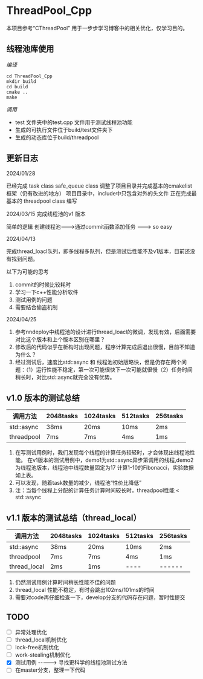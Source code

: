 # ThreadPool_Cpp

本项目参考“CThreadPool” 用于一步步学习博客中的相关优化，仅学习目的。

## 线程池库使用

*编译*

```
cd ThreadPool_Cpp
mkdir build
cd build
cmake ..
make
```

*调用*

* test 文件夹中的test.cpp 文件用于测试线程池功能
* 生成的可执行文件位于build/test文件夹下
* 生成的动态库位于build/threadpool

## 更新日志

2024/01/28

已经完成 task class  safe_queue class
调整了项目目录并完成基本的cmakelist框架（仍有改进的地方）
项目目录中，include中只包含对外的头文件
正在完成最基本的 threadpool class 编写

2024/03/15
完成线程池的v1 版本

简单的逻辑  创建线程池--->通过commit函数添加任务 ---> so easy

2024/04/13

完成thread_loacl队列，即多线程多队列，但是测试后性能不及v1版本，目前还没有找到问题。

以下为可能的思考

1. commit的时候比较耗时
2. 学习一下c++性能分析软件
3. 测试用例的问题
4. 需要结合偷盗机制

2024/04/25

1. 参考nndeploy中线程池的设计进行thread_loacl的微调，发现有效，后面需要对比这个版本和上个版本区别在哪里？
2. 修改后的代码似乎在析构时出现问题，程序计算完成后退出很慢，目前不知道为什么？
3. 经过测试后，速度比std::async 和 线程池初始版略快，但是仍存在两个问题：（1）运行性能不稳定，第一次可能很快下一次可能就很慢（2）任务时间稍长时，对比std::async就完全没有优势。

## v1.0 版本的测试总结


| 调用方法   | 2048tasks | 1024tasks | 512tasks | 256tasks |
| ---------- | --------- | --------- | -------- | -------- |
| std::async | 38ms      | 20ms      | 10ms     | 2ms      |
| threadpool | 7ms       | 7ms       | 4ms      | 1ms      |

1. 在写测试用例时，我们发现每个线程的计算任务较轻时，才会体现出线程池性能。
   在v1版本的测试用例中，demo1为std::async异步第调用的线程,demo2为线程池版本，线程池中线程数量固定为17
   计算1-10的Fibonacci，实验数据如上表。
2. 可以发现，随着task数量的减少，线程池“性价比降低”
3. 注：当每个线程上分配的计算任务计算时间较长时，threadpool性能 < std::async

## v1.1 版本的测试总结（thread_local）


| 调用方法     | 2048tasks | 1024tasks | 512tasks | 256tasks |
| ------------ | --------- | --------- | -------- | -------- |
| std::async   | 38ms      | 20ms      | 10ms     | 2ms      |
| threadpool   | 7ms       | 7ms       | 4ms      | 1ms      |
| thread_local | 2ms       | 1ms       | ----     | ------   |

1. 仍然测试用例计算时间稍长性能不佳的问题
2. thread_local 性能不稳定，有时会跳出102ms/101ms的时间
3. 需要对code再仔细检查一下，develop分支的代码存在问题，暂时性提交

## TODO

* [ ]  异常处理优化
* [ ]  thread_local机制优化
* [ ]  lock-free机制优化
* [ ]  work-stealing机制优化
* [X]  测试用例   -----> 寻找更科学的线程池测试方法
* [ ]  在master分支，整理一下代码
